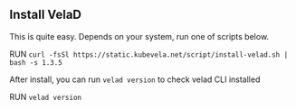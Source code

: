## Install VelaD

This is quite easy. Depends on your system, run one of scripts below.

RUN `curl -fsSl https://static.kubevela.net/script/install-velad.sh | bash -s 1.3.5`

After install, you can run `velad version` to check velad CLI installed

RUN `velad version`
